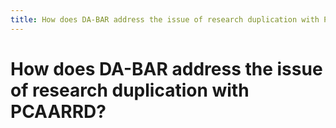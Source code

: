 ```yaml
---
title: How does DA-BAR address the issue of research duplication with PCAARRD?
---
```


# How does DA-BAR address the issue of research duplication with PCAARRD?
